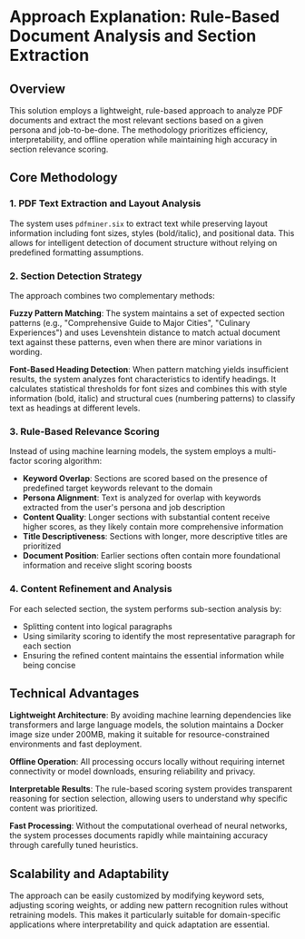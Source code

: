 # Approach Explanation: Rule-Based Document Analysis and Section Extraction

## Overview

This solution employs a lightweight, rule-based approach to analyze PDF documents and extract the most relevant sections based on a given persona and job-to-be-done. The methodology prioritizes efficiency, interpretability, and offline operation while maintaining high accuracy in section relevance scoring.

## Core Methodology

### 1. PDF Text Extraction and Layout Analysis

The system uses `pdfminer.six` to extract text while preserving layout information including font sizes, styles (bold/italic), and positional data. This allows for intelligent detection of document structure without relying on predefined formatting assumptions.

### 2. Section Detection Strategy

The approach combines two complementary methods:

**Fuzzy Pattern Matching**: The system maintains a set of expected section patterns (e.g., "Comprehensive Guide to Major Cities", "Culinary Experiences") and uses Levenshtein distance to match actual document text against these patterns, even when there are minor variations in wording.

**Font-Based Heading Detection**: When pattern matching yields insufficient results, the system analyzes font characteristics to identify headings. It calculates statistical thresholds for font sizes and combines this with style information (bold, italic) and structural cues (numbering patterns) to classify text as headings at different levels.

### 3. Rule-Based Relevance Scoring

Instead of using machine learning models, the system employs a multi-factor scoring algorithm:

- **Keyword Overlap**: Sections are scored based on the presence of predefined target keywords relevant to the domain
- **Persona Alignment**: Text is analyzed for overlap with keywords extracted from the user's persona and job description
- **Content Quality**: Longer sections with substantial content receive higher scores, as they likely contain more comprehensive information
- **Title Descriptiveness**: Sections with longer, more descriptive titles are prioritized
- **Document Position**: Earlier sections often contain more foundational information and receive slight scoring boosts

### 4. Content Refinement and Analysis

For each selected section, the system performs sub-section analysis by:

- Splitting content into logical paragraphs
- Using similarity scoring to identify the most representative paragraph for each section
- Ensuring the refined content maintains the essential information while being concise

## Technical Advantages

**Lightweight Architecture**: By avoiding machine learning dependencies like transformers and large language models, the solution maintains a Docker image size under 200MB, making it suitable for resource-constrained environments and fast deployment.

**Offline Operation**: All processing occurs locally without requiring internet connectivity or model downloads, ensuring reliability and privacy.

**Interpretable Results**: The rule-based scoring system provides transparent reasoning for section selection, allowing users to understand why specific content was prioritized.

**Fast Processing**: Without the computational overhead of neural networks, the system processes documents rapidly while maintaining accuracy through carefully tuned heuristics.

## Scalability and Adaptability

The approach can be easily customized by modifying keyword sets, adjusting scoring weights, or adding new pattern recognition rules without retraining models. This makes it particularly suitable for domain-specific applications where interpretability and quick adaptation are essential.

